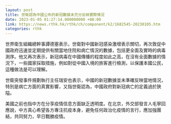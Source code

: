 ```yaml
---
layout: post
title: 世衛認為中國公布的新冠數據未充分反映實際情況
date: 2023-01-05 01:27:14.000000000 +08:00
link: https://news.rthk.hk/rthk/ch/component/k2/1682545-20230105.htm
categories: rthk
---
```


世界衛生組織總幹事譚德塞表示，世衛對中國新冠感染激增表示關切，再次敦促中國政府迅速並定期提供有關當地住院和病亡情況的數據，包括更全面及實時的病毒測序。他又再次表示，新冠病毒在中國傳播的程度如此之高，在沒有全面數據的情況下，一些國家採取措施，例如對從中國入境的旅客進行檢測，以保護本國公民，這種做法是可以理解。

世衛突發事件規劃執行主任瑞安也表示，中國的新冠數據並未準確反映當地情況，特別是病亡方面的真實影響，又指世衛認為，中國政府對新冠病亡的定義過於狹隘。

美國之前也指中方在分享疫情信息方面缺乏透明度。在北京，外交部發言人毛寧回應說，中方真心希望各方專注抗疫本身，避免任何政治化疫情的言行，應加強團結，共同努力，早日戰勝疫情。
